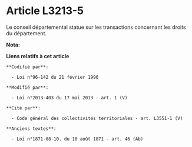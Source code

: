# Article L3213-5

Le conseil départemental  statue sur les transactions concernant les droits du département.

**Nota:**



**Liens relatifs à cet article**

	**Codifié par**:

	  - Loi n°96-142 du 21 février 1996

	**Modifié par**:

	  - Loi n°2013-403 du 17 mai 2013 - art. 1 (V)

	**Cité par**:

	  - Code général des collectivités territoriales - art. L3551-1 (V)

	**Anciens textes**:

	  - Loi n°1871-08-10. du 10 août 1871 - art. 46 (Ab)
